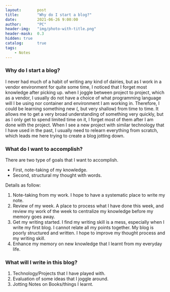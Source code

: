 ```yaml
---
layout:       post
title:        "Why do I start a blog?"
date:         2021-06-26 9:00:00
author:       "PC"
header-img:   "img/photo-with-title.png"
header-mask:  0.3
hidden: true
catalog:      true
tags:
    - Notes
---
```


### Why do I start a blog?

I never had much of a habit of writing any kind of dairies, but as I work in a vendor environment for quite some time, I noticed that I forget most knowledge after picking up. when I joggle between project to project, which as a vendor, I usually do not have a choice of what programming language will I be using nor container and environment I am working in. Therefore, I could be learning something new (, but very shallow) from time to time. It allows me to get a very broad understanding of something very quickly, but as I only get to spend limited time on it, I forget most of them after I am done with the project. When I see a new project with similar technology that I have used in the past, I usually need to relearn everything from scratch, which leads me here trying to create a blog jotting down.

### What do I want to accomplish?

There are two type of goals that I want to accomplish. 
- First, note-taking of my knowledge. 
- Second, structural my thought with words.

Details as follow:
1. Note-taking from my work. I hope to have a systematic place to write my note.
2. Review of my week. A place to process what I have done this week, and review my work of the week to centralize my knowledge before my memory goes away.
3. Get my writing started. I find my writing skill is a mess, especially when I write my first blog. I cannot relate all my points together. My blog is poorly structured and written. I hope to improve my thought process and my writing skill.
4. Enhance my memory on new knowledge that I learnt from my everyday life. 

### What will I write in this blog?

1. Technology/Projects that I have played with.
2. Evaluation of some ideas that I joggle around.
3. Jotting Notes on Books/things I learnt.